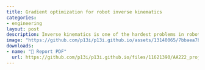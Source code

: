 ```yaml
---
title: Gradient optimization for robot inverse kinematics
categories:
- engineering
layout: post
description: Inverse kinematics is one of the hardest problems in robotics. Given desired goal position and orientation for an end-effector, inverse kinematics seeks to find a suitable series of joint configurations to meet that goal. In this paper, we develop a forward kinematics model in Python and apply gradient-based methods using automatic differentiation to develop an inverse kinematics model of an arbitrary $n$-joint robot arm. We evaluate the performance of standard gradient descent against Nesterov Momentum gradient descent. We conclude with a discussion of the limitations of our 2D model and areas for extension to gain more fidelity with real-world robots.
image: "https://github.com/p13i/p13i.github.io/assets/13140065/7bbaea7b-892e-4a20-baa3-d1ef46c8e000"
downloads:
- name: "📜 Report PDF"
  url: https://github.com/p13i/p13i.github.io/files/11621390/AA222_project_final_report.pdf
---
```

